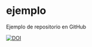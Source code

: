 # ejemplo
Ejemplo de repositorio en GitHub


[![DOI](https://zenodo.org/badge/243025298.svg)](https://zenodo.org/badge/latestdoi/243025298)

